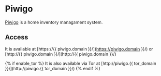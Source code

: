 # Piwigo

[Piwigo](https://piwigo.org/) is a home inventory managament system.

## Access

It is available at [https://{{ piwigo.domain }}/](https://piwigo.domain }}/) or [http://{{ piwigo.domain }}/](http://{{ piwigo.domain }}/)

{% if enable_tor %}
It is also available via Tor at [http://piwigo.{{ tor_domain }}/](http://piwigo.{{ tor_domain }}/)
{% endif %}
